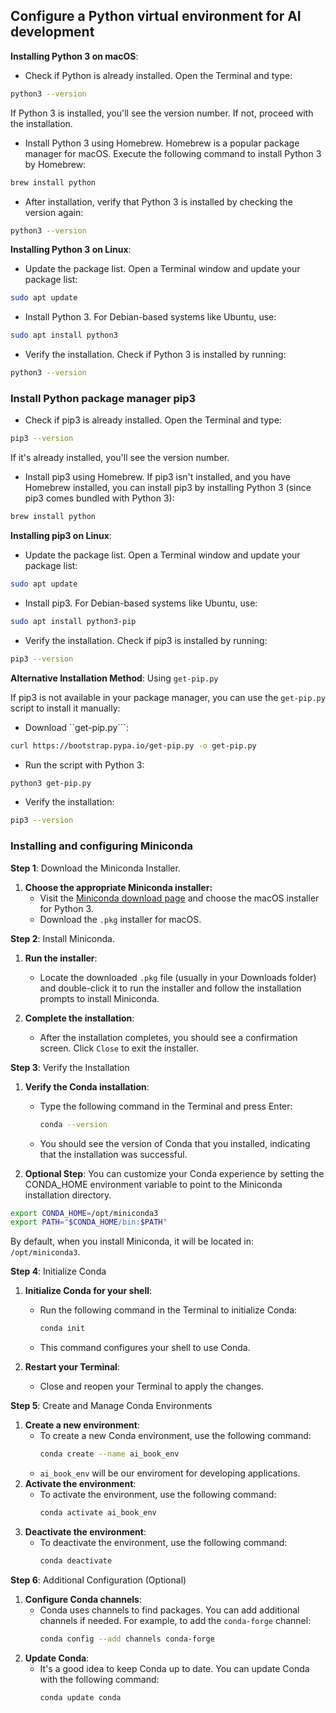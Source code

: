 ## Configure a Python virtual environment for AI development

__Installing Python 3 on macOS__:

- Check if Python is already installed. Open the Terminal and type:

```bash
python3 --version
```
If Python 3 is installed, you'll see the version number. If not, proceed with the installation.

- Install Python 3 using Homebrew. Homebrew is a popular package manager for macOS. Execute the following command to install Python 3 by Homebrew:

```bash
brew install python
```
- After installation, verify that Python 3 is installed by checking the version again:

```bash
python3 --version
```
__Installing Python 3 on Linux__:

- Update the package list. Open a Terminal window and update your package list:

```bash
sudo apt update
```
- Install Python 3. For Debian-based systems like Ubuntu, use:

```bash
sudo apt install python3
```
- Verify the installation. Check if Python 3 is installed by running:

```bash
python3 --version
```

### Install Python package manager pip3

- Check if pip3 is already installed. Open the Terminal and type:

```bash
pip3 --version
```
If it's already installed, you'll see the version number.

- Install pip3 using Homebrew. If pip3 isn't installed, and you have Homebrew installed, you can install pip3 by installing Python 3 (since pip3 comes bundled with Python 3):

```bash
brew install python
```

__Installing pip3 on Linux__:

- Update the package list. Open a Terminal window and update your package list:

```bash
sudo apt update
```

- Install pip3. For Debian-based systems like Ubuntu, use:

```bash
sudo apt install python3-pip
```

- Verify the installation. Check if pip3 is installed by running:

```bash
pip3 --version
```
__Alternative Installation Method__: Using ```get-pip.py```

If pip3 is not available in your package manager, you can use the ```get-pip.py``` script to install it manually:

- Download ``get-pip.py```:

```bash
curl https://bootstrap.pypa.io/get-pip.py -o get-pip.py
```

- Run the script with Python 3:

```bash
python3 get-pip.py
```

- Verify the installation:

```bash
pip3 --version
```

### Installing and configuring Miniconda

__Step 1__: Download the Miniconda Installer.

1. **Choose the appropriate Miniconda installer:**
   - Visit the [Miniconda download page](https://docs.conda.io/en/latest/miniconda.html) and choose the macOS installer for Python 3.
   - Download the `.pkg` installer for macOS.

__Step 2__: Install Miniconda.

1. **Run the installer**:
   - Locate the downloaded `.pkg` file (usually in your Downloads folder) and double-click it to run the installer and follow the installation prompts to install Miniconda.

2. **Complete the installation**:
   - After the installation completes, you should see a confirmation screen. Click ```Close``` to exit the installer.

__Step 3__: Verify the Installation

1. **Verify the Conda installation**:
   - Type the following command in the Terminal and press Enter:
     ```bash
     conda --version
     ```
   - You should see the version of Conda that you installed, indicating that the installation was successful.

2. **Optional Step**: You can customize your Conda experience by setting the CONDA_HOME environment variable to point to the Miniconda installation directory.

```bash
export CONDA_HOME=/opt/miniconda3
export PATH="$CONDA_HOME/bin:$PATH"
```  
By default, when you install Miniconda, it will be located in: ```/opt/miniconda3```.

__Step 4__: Initialize Conda

1. **Initialize Conda for your shell**:
   - Run the following command in the Terminal to initialize Conda:
     ```bash
     conda init
     ```
   - This command configures your shell to use Conda.

2. **Restart your Terminal**:
   - Close and reopen your Terminal to apply the changes.

__Step 5__: Create and Manage Conda Environments

1. **Create a new environment**:
   - To create a new Conda environment, use the following command:
     ```bash
     conda create --name ai_book_env
     ```
   - `ai_book_env` will be our enviroment for developing applications.
2. **Activate the environment**:
   - To activate the environment, use the following command:
     ```bash
     conda activate ai_book_env
     ```
3. **Deactivate the environment**:
   - To deactivate the environment, use the following command:
     ```bash
     conda deactivate
     ```

__Step 6__: Additional Configuration (Optional)

1. **Configure Conda channels**:
   - Conda uses channels to find packages. You can add additional channels if needed. For example, to add the `conda-forge` channel:
     ```bash
     conda config --add channels conda-forge
     ```
2. **Update Conda**:
   - It's a good idea to keep Conda up to date. You can update Conda with the following command:
     ```bash
     conda update conda
     ```
